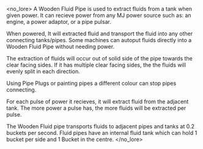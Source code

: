 <no_lore>
A Wooden Fluid Pipe is used to extract fluids from a tank when given power.
It can recieve power from any MJ power source such as: an engine, a power adaptor, or a pipe pulsar.

When powered, It will extracted fluid and transport the fluid into any other connecting tanks/pipes.
Some machines can autoput fluids directly into a Wooden Fluid Pipe without needing power.

The extraction of fluids will occur out of solid side of the pipe towards the clear facing sides.
If it has multiple clear facing sides, the the fluids will evenly split in each direction.

Using Pipe Plugs or painting pipes a different colour can stop pipes connecting.

For each pulse of  power it recieves, it will extract fluid from the adjacent tank.
The more power a pulse has, the more fluids will be extracted per pulse.

The Wooden Fluid pipe transports fluids to adjacent pipes and tanks at 0.2 buckets per second.
Fluid pipes have an internal fluid tank which can hold 1 bucket per side and 1 Bucket in the centre.
</no_lore>
